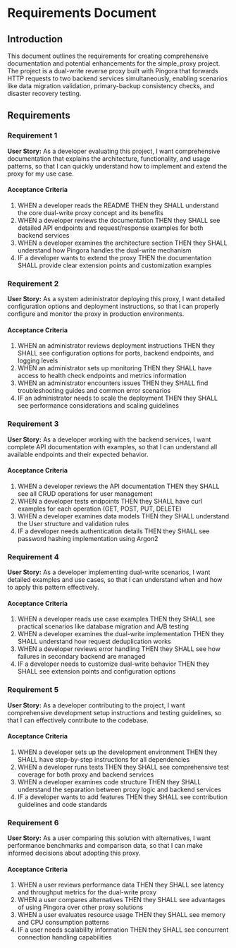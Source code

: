 # Requirements Document

## Introduction

This document outlines the requirements for creating comprehensive documentation and potential enhancements for the simple_proxy project. The project is a dual-write reverse proxy built with Pingora that forwards HTTP requests to two backend services simultaneously, enabling scenarios like data migration validation, primary-backup consistency checks, and disaster recovery testing.

## Requirements

### Requirement 1

**User Story:** As a developer evaluating this project, I want comprehensive documentation that explains the architecture, functionality, and usage patterns, so that I can quickly understand how to implement and extend the proxy for my use case.

#### Acceptance Criteria

1. WHEN a developer reads the README THEN they SHALL understand the core dual-write proxy concept and its benefits
2. WHEN a developer reviews the documentation THEN they SHALL see detailed API endpoints and request/response examples for both backend services
3. WHEN a developer examines the architecture section THEN they SHALL understand how Pingora handles the dual-write mechanism
4. IF a developer wants to extend the proxy THEN the documentation SHALL provide clear extension points and customization examples

### Requirement 2

**User Story:** As a system administrator deploying this proxy, I want detailed configuration options and deployment instructions, so that I can properly configure and monitor the proxy in production environments.

#### Acceptance Criteria

1. WHEN an administrator reviews deployment instructions THEN they SHALL see configuration options for ports, backend endpoints, and logging levels
2. WHEN an administrator sets up monitoring THEN they SHALL have access to health check endpoints and metrics information
3. WHEN an administrator encounters issues THEN they SHALL find troubleshooting guides and common error scenarios
4. IF an administrator needs to scale the deployment THEN they SHALL see performance considerations and scaling guidelines

### Requirement 3

**User Story:** As a developer working with the backend services, I want complete API documentation with examples, so that I can understand all available endpoints and their expected behavior.

#### Acceptance Criteria

1. WHEN a developer reviews the API documentation THEN they SHALL see all CRUD operations for user management
2. WHEN a developer tests endpoints THEN they SHALL have curl examples for each operation (GET, POST, PUT, DELETE)
3. WHEN a developer examines data models THEN they SHALL understand the User structure and validation rules
4. IF a developer needs authentication details THEN they SHALL see password hashing implementation using Argon2

### Requirement 4

**User Story:** As a developer implementing dual-write scenarios, I want detailed examples and use cases, so that I can understand when and how to apply this pattern effectively.

#### Acceptance Criteria

1. WHEN a developer reads use case examples THEN they SHALL see practical scenarios like database migration and A/B testing
2. WHEN a developer examines the dual-write implementation THEN they SHALL understand how request deduplication works
3. WHEN a developer reviews error handling THEN they SHALL see how failures in secondary backend are managed
4. IF a developer needs to customize dual-write behavior THEN they SHALL see extension points and configuration options

### Requirement 5

**User Story:** As a developer contributing to the project, I want comprehensive development setup instructions and testing guidelines, so that I can effectively contribute to the codebase.

#### Acceptance Criteria

1. WHEN a developer sets up the development environment THEN they SHALL have step-by-step instructions for all dependencies
2. WHEN a developer runs tests THEN they SHALL see comprehensive test coverage for both proxy and backend services
3. WHEN a developer examines code structure THEN they SHALL understand the separation between proxy logic and backend services
4. IF a developer wants to add features THEN they SHALL see contribution guidelines and code standards

### Requirement 6

**User Story:** As a user comparing this solution with alternatives, I want performance benchmarks and comparison data, so that I can make informed decisions about adopting this proxy.

#### Acceptance Criteria

1. WHEN a user reviews performance data THEN they SHALL see latency and throughput metrics for the dual-write proxy
2. WHEN a user compares alternatives THEN they SHALL see advantages of using Pingora over other proxy solutions
3. WHEN a user evaluates resource usage THEN they SHALL see memory and CPU consumption patterns
4. IF a user needs scalability information THEN they SHALL see concurrent connection handling capabilities
